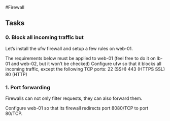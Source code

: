 #Firewall

## Tasks
### 0. Block all incoming traffic but
Let’s install the ufw firewall and setup a few rules on web-01.

The requirements below must be applied to web-01 (feel free to do it on lb-01 and web-02, but it won’t be checked)
Configure ufw so that it blocks all incoming traffic, except the following TCP ports:
22 (SSH)
443 (HTTPS SSL)
80 (HTTP)

### 1. Port forwarding
Firewalls can not only filter requests, they can also forward them.

Configure web-01 so that its firewall redirects port 8080/TCP to port 80/TCP.
